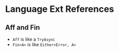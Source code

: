 # Language Ext References

## Aff and Fin

* `Aff` is like a `TryAsync`
* `Fin<A>` is like `Either<Error, A>`
